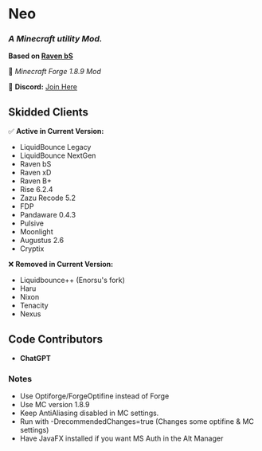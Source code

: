 # **Neo**

### *A Minecraft utility Mod.*
**Based on [Raven bS](https://github.com/Strangerrrs/raven-bS)** 

📌 *Minecraft Forge 1.8.9 Mod*

🔗 **Discord:** [Join Here](https://discord.gg/r9W822npYq)

## **Skidded Clients**
✅ **Active in Current Version:**
- LiquidBounce Legacy
- LiquidBounce NextGen
- Raven bS
- Raven xD
- Raven B+
- Rise 6.2.4
- Zazu Recode 5.2 
- FDP
- Pandaware 0.4.3
- Pulsive
- Moonlight
- Augustus 2.6 
- Cryptix

❌ **Removed in Current Version:**
- Liquidbounce++ (Enorsu's fork)
- Haru
- Nixon
- Tenacity
- Nexus

## **Code Contributors**
- **ChatGPT**


### **Notes**
- Use Optiforge/ForgeOptifine instead of Forge
- Use MC version 1.8.9
- Keep AntiAliasing disabled in MC settings.
- Run with -DrecommendedChanges=true (Changes some optifine & MC settings)
- Have JavaFX installed if you want MS Auth in the Alt Manager

